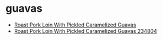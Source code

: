 # guavas

 * [Roast Pork Loin With Pickled Caramelized Guavas](../../index/r/roast-pork-loin-with-pickled-caramelized-guavas-234804.json)
 * [Roast Pork Loin With Pickled Caramelized Guavas 234804](../../index/r/roast-pork-loin-with-pickled-caramelized-guavas-234804.json)

